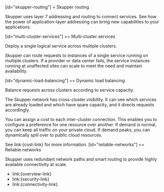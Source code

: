 [id="skupper-routing"] 
= Skupper routing

Skupper uses layer 7 addressing and routing to connect services.
See how the power of application-layer addressing can bring new capabilities to your applications.

[id="multi-cluster-services"] 
== Multi-cluster services

Deploy a single logical service across multiple clusters.

Skupper can route requests to instances of a single service running on multiple clusters.
If a provider or data center fails, the service instances running at unaffected sites can scale to meet the need and maintain availability.

[id="dynamic-load-balancing"] 
== Dynamic load balancing

Balance requests across clusters according to service capacity.

The Skupper network has cross-cluster visibility.
It can see which services are already loaded and which have spare capacity, and it directs requests accordingly.

You can assign a cost to each inter-cluster connection.
This enables you to configure a preference for one resource over another.
If demand is normal, you can keep all traffic on your private cloud.
If demand peaks, you can dynamically spill over to public cloud resources.

See link:{cost-link} for more information.
[id="reliable-networks"] 
== Reliable networks

Skupper uses redundant network paths and smart routing to provide highly available connectivity at scale.

* link:{overview-link}
* link:{security-link}
* link:{connectivity-link}
